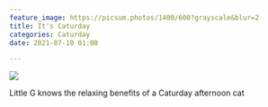 ```yaml
---
feature_image: https://picsum.photos/1400/600?grayscale&blur=2
title: It's Caturday
categories: Caturday
date: 2021-07-10 01:00

---
```

![](https://res.cloudinary.com/paddysplace/image/upload/v1625928421/blog/Caturday/SleepyG.jpg)

Little G knows the relaxing benefits of a Caturday afternoon cat 